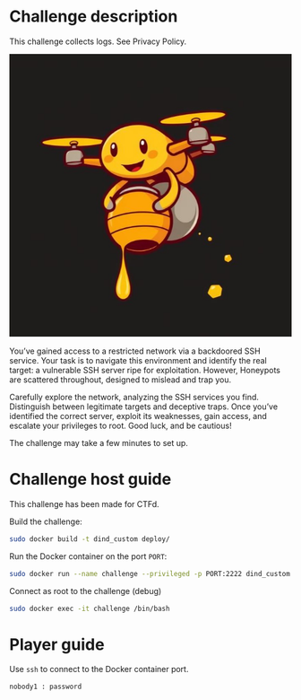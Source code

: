 # Challenge description

This challenge collects logs. See Privacy Policy.

![Alt text](https://github.com/mathis-durand/honeypot-based-ctf/blob/main/images/honeydrone.jpg)

You’ve gained access to a restricted network via a backdoored SSH service. 
Your task is to navigate this environment and identify the real target: a vulnerable SSH server ripe for exploitation. However, Honeypots are scattered throughout, designed to mislead and trap you. 

Carefully explore the network, analyzing the SSH services you find. 
Distinguish between legitimate targets and deceptive traps. 
Once you’ve identified the correct server, exploit its weaknesses, gain access, and escalate your privileges to root. 
Good luck, and be cautious!

The challenge may take a few minutes to set up.


# Challenge host guide

This challenge has been made for CTFd.

Build the challenge:
```sh
sudo docker build -t dind_custom deploy/
```
Run the Docker container on the port `PORT`:
```sh
sudo docker run --name challenge --privileged -p PORT:2222 dind_custom
```
Connect as root to the challenge (debug)
```sh
sudo docker exec -it challenge /bin/bash
```

# Player guide

Use `ssh` to connect to the Docker container port.

```
nobody1 : password
```
